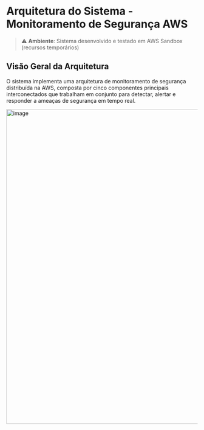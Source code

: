 # Arquitetura do Sistema - Monitoramento de Segurança AWS

> ⚠️ **Ambiente**: Sistema desenvolvido e testado em AWS Sandbox (recursos temporários)

## Visão Geral da Arquitetura

O sistema implementa uma arquitetura de monitoramento de segurança distribuída na AWS, composta por cinco componentes principais interconectados que trabalham em conjunto para detectar, alertar e responder a ameaças de segurança em tempo real.



<img width="1267" height="828" alt="image" src="https://github.com/user-attachments/assets/15cff93d-1257-4d8a-8699-296f71b05f85" />

